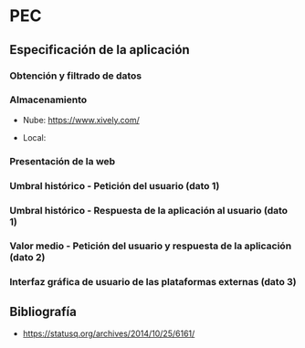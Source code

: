 # PEC

## Especificación de la aplicación

### Obtención y filtrado de datos

### Almacenamiento

- Nube: https://www.xively.com/

- Local:

### Presentación de la web

### Umbral histórico - Petición del usuario (dato 1)

### Umbral histórico - Respuesta de la aplicación al usuario (dato 1)

### Valor medio - Petición del usuario y respuesta de la aplicación (dato 2)

### Interfaz gráfica de usuario de las plataformas externas (dato 3)


## Bibliografía

- https://statusq.org/archives/2014/10/25/6161/
